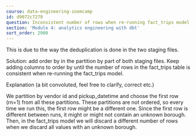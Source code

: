 ```yaml
---
course: data-engineering-zoomcamp
id: d9072c7279
question: Inconsistent number of rows when re-running fact_trips model
section: 'Module 4: analytics engineering with dbt'
sort_order: 2900
---
```


This is due to the way the deduplication is done in the two staging files.

Solution: add order by in the partition by part of both staging files. Keep adding columns to order by until the number of rows in the fact_trips table is consistent when re-running the fact_trips model.

Explanation (a bit convoluted, feel free to clarify, correct etc.)

We partition by vendor id and pickup_datetime and choose the first row (rn=1) from all these partitions. These partitions are not ordered, so every time we run this, the first row might be a different one. Since the first row is different between runs, it might or might not contain an unknown borough. Then, in the fact_trips model we will discard a different number of rows when we discard all values with an unknown borough.

